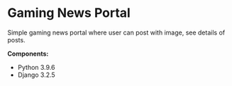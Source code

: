 # Gaming News Portal


Simple gaming news portal where user can post with image, see details of posts.


**Components:**
* Python 3.9.6
* Django 3.2.5
